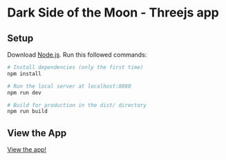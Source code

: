 # Dark Side of the Moon - Threejs app

## Setup
Download [Node.js](https://nodejs.org/en/download/).
Run this followed commands:

``` bash
# Install dependencies (only the first time)
npm install

# Run the local server at localhost:8080
npm run dev

# Build for production in the dist/ directory
npm run build
```
## View the App
[View the app!](https://dark-side-of-moon.vercel.app/)
